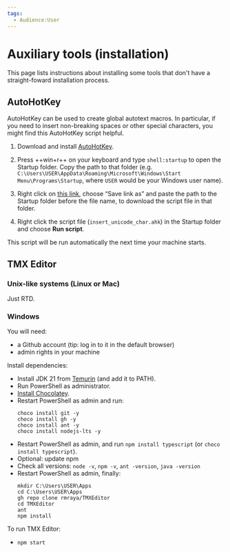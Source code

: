 ```yaml
---
tags:
  - Audience꞉User
---
```


# Auxiliary tools (installation)

This page lists instructions about installing some tools that don't have a straight-foward installation process.

## AutoHotKey

AutoHotKey can be used to create global autotext macros. In particular, if you need to insert non-breaking spaces or other special characters, you might find this AutoHotKey script helpful.

1. Download and install [AutoHotKey](https://www.autohotkey.com/download/).

2. Press ++win+r++ on your keyboard and type `shell:startup` to open the Startup folder. Copy the path to that folder (e.g. `C:\Users\USER\AppData\Roaming\Microsoft\Windows\Start Menu\Programs\Startup`, where `USER` would be your Windows user name).

3. Right click on [this link](files/ahk/insert_unicode_char.ahk), choose “Save link as” and paste the path to the Startup folder before the file name, to download the script file in that folder.

4. Right click the script file (`insert_unicode_char.ahk`) in the Startup folder and choose **Run script**.

This script will be run automatically the next time your machine starts.

## TMX Editor

### Unix-like systems (Linux or Mac)

Just RTD.

### Windows

You will need:

- a Github account (tip: log in to it in the default browser)
- admin rights in your machine

Install dependencies:

- Install JDK 21 from [Temurin](https://adoptium.net/temurin/releases/) (and add it to PATH).
- Run PowerShell as administrator.
- [Install Chocolatey](https://chocolatey.org/install).
- Restart PowerShell as admin and run:
    ```
    choco install git -y 
    choco install gh -y
    choco install ant -y
    choco install nodejs-lts -y
    ``` 
- Restart PowerShell as admin, and run `npm install typescript` (or `choco install typescript`).
- Optional: update npm
- Check all versions: `node -v`, `npm -v`, `ant -version`, `java -version`
- Restart PowerShell as admin, finally:
    ```
    mkdir C:\Users\USER\Apps
    cd C:\Users\USER\Apps
    gh repo clone rmraya/TMXEditor
    cd TMXEditor
    ant
    npm install
    ``` 

To run TMX Editor:

- `npm start`